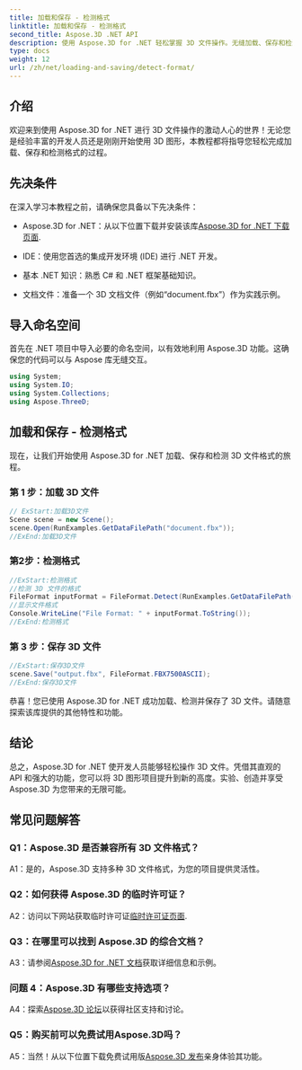 ```yaml
---
title: 加载和保存 - 检测格式
linktitle: 加载和保存 - 检测格式
second_title: Aspose.3D .NET API
description: 使用 Aspose.3D for .NET 轻松掌握 3D 文件操作。无缝加载、保存和检测格式。
type: docs
weight: 12
url: /zh/net/loading-and-saving/detect-format/
---
```

## 介绍

欢迎来到使用 Aspose.3D for .NET 进行 3D 文件操作的激动人心的世界！无论您是经验丰富的开发人员还是刚刚开始使用 3D 图形，本教程都将指导您轻松完成加载、保存和检测格式的过程。

## 先决条件

在深入学习本教程之前，请确保您具备以下先决条件：

-  Aspose.3D for .NET：从以下位置下载并安装该库[Aspose.3D for .NET 下载页面](https://releases.aspose.com/3d/net/).

- IDE：使用您首选的集成开发环境 (IDE) 进行 .NET 开发。

- 基本 .NET 知识：熟悉 C# 和 .NET 框架基础知识。

- 文档文件：准备一个 3D 文档文件（例如“document.fbx”）作为实践示例。

## 导入命名空间

首先在 .NET 项目中导入必要的命名空间，以有效地利用 Aspose.3D 功能。这确保您的代码可以与 Aspose 库无缝交互。

```csharp
using System;
using System.IO;
using System.Collections;
using Aspose.ThreeD;
```

## 加载和保存 - 检测格式

现在，让我们开始使用 Aspose.3D for .NET 加载、保存和检测 3D 文件格式的旅程。

### 第 1 步：加载 3D 文件

```csharp
// ExStart:加载3D文件
Scene scene = new Scene();
scene.Open(RunExamples.GetDataFilePath("document.fbx"));
//ExEnd:加载3D文件
```

### 第2步：检测格式

```csharp
//ExStart:检测格式
//检测 3D 文件的格式
FileFormat inputFormat = FileFormat.Detect(RunExamples.GetDataFilePath("document.fbx"));
//显示文件格式
Console.WriteLine("File Format: " + inputFormat.ToString());
//ExEnd:检测格式
```

### 第 3 步：保存 3D 文件

```csharp
//ExStart:保存3D文件
scene.Save("output.fbx", FileFormat.FBX7500ASCII);
//ExEnd:保存3D文件
```

恭喜！您已使用 Aspose.3D for .NET 成功加载、检测并保存了 3D 文件。请随意探索该库提供的其他特性和功能。

## 结论

总之，Aspose.3D for .NET 使开发人员能够轻松操作 3D 文件。凭借其直观的 API 和强大的功能，您可以将 3D 图形项目提升到新的高度。实验、创造并享受 Aspose.3D 为您带来的无限可能。

## 常见问题解答

### Q1：Aspose.3D 是否兼容所有 3D 文件格式？

A1：是的，Aspose.3D 支持多种 3D 文件格式，为您的项目提供灵活性。

### Q2：如何获得 Aspose.3D 的临时许可证？

 A2：访问以下网站获取临时许可证[临时许可证页面](https://purchase.aspose.com/temporary-license/).

### Q3：在哪里可以找到 Aspose.3D 的综合文档？

 A3：请参阅[Aspose.3D for .NET 文档](https://reference.aspose.com/3d/net/)获取详细信息和示例。

### 问题 4：Aspose.3D 有哪些支持选项？

 A4：探索[Aspose.3D 论坛](https://forum.aspose.com/c/3d/18)以获得社区支持和讨论。

### Q5：购买前可以免费试用Aspose.3D吗？

A5：当然！从以下位置下载免费试用版[Aspose.3D 发布](https://releases.aspose.com/)亲身体验其功能。